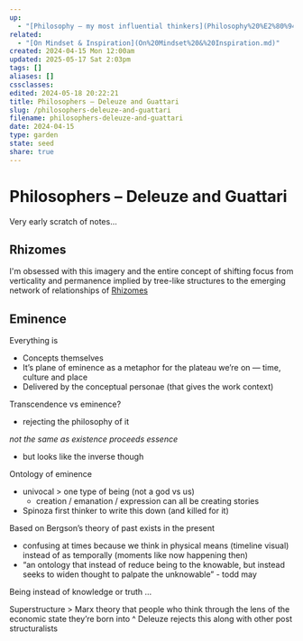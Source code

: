 ```yaml
---
up:
  - "[Philosophy — my most influential thinkers](Philosophy%20%E2%80%94%20my%20most%20influential%20thinkers.md)"
related:
  - "[On Mindset & Inspiration](On%20Mindset%20&%20Inspiration.md)"
created: 2024-04-15 Mon 12:00am
updated: 2025-05-17 Sat 2:03pm
tags: []
aliases: []
cssclasses: 
edited: 2024-05-18 20:22:21
title: Philosophers – Deleuze and Guattari
slug: /philosophers-deleuze-and-guattari
filename: philosophers-deleuze-and-guattari
date: 2024-04-15
type: garden
state: seed
share: true
---
```


# Philosophers – Deleuze and Guattari

Very early scratch of notes... 

## Rhizomes

I'm obsessed with this imagery and the entire concept of shifting focus from verticality and permanence implied by tree-like structures to the emerging network of relationships of [Rhizomes](/rhizomes)

## Eminence

Everything is

- Concepts themselves
- It’s plane of eminence as a metaphor for the plateau we’re on — time, culture and place
- Delivered by the conceptual personae (that gives the work context)

Transcendence vs eminence?

- rejecting the philosophy of it

_not the same as existence proceeds essence_

- but looks like the inverse though

Ontology of eminence

- univocal > one type of being (not a god vs us)
	- creation / emanation / expression can all be creating stories
- Spinoza first thinker to write this down (and killed for it)

Based on Bergson’s theory of past exists in the present

- confusing at times because we think in physical means (timeline visual) instead of as temporally (moments like now happening then)
- “an ontology that instead of reduce being to the knowable, but instead seeks to widen thought to palpate the unknowable” - todd may

Being instead of knowledge or truth …

Superstructure > Marx theory that people who think through the lens of the economic state they’re born into
^ Deleuze rejects this along with other post structuralists